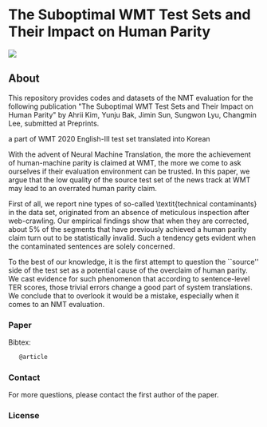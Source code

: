 # The Suboptimal WMT Test Sets and Their Impact on Human Parity
<img src="https://img.shields.io/badge/Python-3766AB?style=flat-square&logo=Python&logoColor=white"/></a>



## About
This repository provides codes and datasets of the NMT evaluation for the following publication "The Suboptimal WMT Test Sets and Their Impact on Human Parity" by Ahrii Kim, Yunju Bak, Jimin Sun, Sungwon Lyu, Changmin Lee, submitted at Preprints.    

a part of WMT 2020 English-III test set translated into Korean

With the advent of Neural Machine Translation, the more the achievement of human-machine parity is claimed at WMT, the more we come to ask ourselves if their evaluation environment can be trusted. In this paper, we argue that the low quality of the source test set of the news track at WMT may lead to an overrated human parity claim.

First of all, we report nine types of so-called \textit{technical contaminants} in the data set, originated from an absence of meticulous inspection after web-crawling. Our empirical findings show that when they are corrected, about 5\% of the segments that have previously achieved a human parity claim turn out to be statistically invalid. Such a tendency gets evident when the contaminated sentences are solely concerned. 

To the best of our knowledge, it is the first attempt to question the ``source'' side of the test set as a potential cause of the overclaim of human parity. We cast evidence for such phenomenon that according to sentence-level TER scores, those trivial errors change a good part of system translations. We conclude that to overlook it would be a mistake, especially when it comes to an NMT evaluation.

### Paper
Bibtex:
```sh
   @article
```
 
 
 ### Contact
 For more questions, please contact the first author of the paper.
 
 ### License
 
  
  

